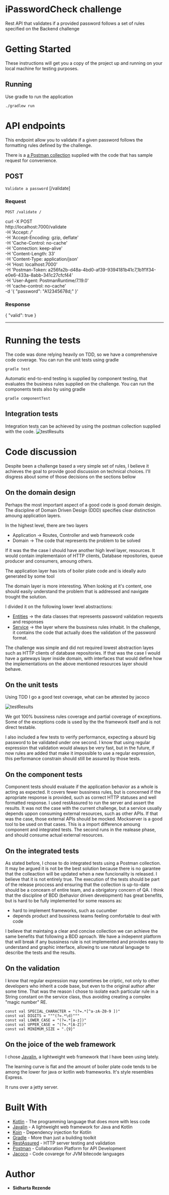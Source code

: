 # iPasswordCheck challenge

Rest API that validates if a provided password follows a set of rules specified on the Backend challenge

# Getting Started

These instructions will get you a copy of the project up and running on your local machine for testing purposes. 

## Running

Use gradle to run the application

```
./gradlew run
```

# API endpoints

This endpoint allow you to validate if a given password follows the formatting rules defined by the challenge.

There is a [a Postman collection](https://github.com/the-sidh/iPasswordCheck/blob/master/postman/iPasswordCheck.postman_collection.json) supplied with the code that has sample request for convenience.

## POST
`Validate a password` [/validate] <br/>
### Request

`POST /validate /`

   curl -X POST \
  http://localhost:7000/validate \
  -H 'Accept: */*' \
  -H 'Accept-Encoding: gzip, deflate' \
  -H 'Cache-Control: no-cache' \
  -H 'Connection: keep-alive' \
  -H 'Content-Length: 33' \
  -H 'Content-Type: application/json' \
  -H 'Host: localhost:7000' \
  -H 'Postman-Token: a256fa2b-d48a-4bd0-af39-9394181b41c7,1b1f1f34-e0e6-433a-8abb-341c27cfcf44' \
  -H 'User-Agent: PostmanRuntime/7.19.0' \
  -H 'cache-control: no-cache' \
  -d '{
    "password": "A12345678d;"
}'
### Response

   {
    "valid": true
}
___

# Running the tests

The code was done relying heavily on TDD, so we have a comprehensive code coverage.
You can run the unit tests using gradle
```
gradle test
```
Automatic end-to-end testing is supplied by component testing, that evaluates the business rules supplied on the challenge. You can run the components tests also by using gradle
```
gradle componentTest
```

## Integration tests

Integration tests can be achieved by using the postman collection supplied with the code.
![testResults](https://github.com/the-sidh/iPasswordCheck/blob/master/integratedTestsResult.png)

# Code discussion 

Despite been a challenge based a very simple set of rules, I believe it achieves the goal to provide good discussion on technical choices. I'll disgress about some of those decisions on the sections bellow

## On the domain design
Perhaps the most important aspect of a good code is good domain desigin. The discipline of Domain Driven Design (DDD) specifies clear distinction amoung application layers. 

In the highest level, there are two layers

* Application -> Routes, Controller and web framework code
* Domain -> The code that represents the problem to be solved

If it was the the case I should have another high level layer, resources. It would contain implementaion of HTTP clients, Database repositories, queue producer and consumers, amoung others.

The application layer has lots of boiler plate code and is ideally auto generated by some tool

The domain layer is more interesting. When looking at it's content, one should easily understand the problem that is addressed and navigate trought the solution.

I divided it on the following lower level abstractions:

* [Entities](https://github.com/the-sidh/iPasswordCheck/tree/master/src/main/kotlin/com/icompany/ipasswordcheck/domain/entities) -> the data classes that represents password validation requests and responses
* [Service](https://github.com/the-sidh/iPasswordCheck/tree/master/src/main/kotlin/com/icompany/ipasswordcheck/domain/services) -> the layer where the bussiness rules inhabit. In the challenge, it contains the code that actually does the validation of the password format.

The challenge was simple and did not required lowest abstraction layes such as HTTP clients of database repositories.
If that was the case I would have a gateways layer inside domain, with interfaces that would define how the implementations on the above mentioned resources layer should behave.


## On the unit tests
Using TDD I go a good test coverage, what can be attested by jacoco

![testResults](https://github.com/the-sidh/iPasswordCheck/blob/master/code-coverage.png)

We got 100% bussiness rules coverage and partial coverage of exceptions. Some of the exceptions code is used by the the framework itself and is not direct testable.

I also included a few tests to verify performance, expecting a absurd big password to be validated under one second.
I know that using regular expression that validation would always be very fast, but in the future, if now rules are added that make it impossible to use a regular expression, this performance constrain should still be assured by those tests.

## On the component tests
Component tests should evaluate if the application behavior as a whole is acting as expected. It covers fewer bussiness rules, but is concerned if the apropriate response is provided, such as correct HTTP statuses and well formatted response.
I used restAssured to run the server and assert the results.
It was not the case with the current challenge, but a service usually depends uppon consuming external resources, such as other APIs. If that was the case, those external APIs should be mocked. Mockserver is a good tool to be used on that cases.
This is a import difference amoung component and integrated tests. The second runs in the realease phase, and should consume actual external resources.

## On the integrated tests
As stated before, I chose to do integrated tests using a Postman collection.
It may be argued it is not be the best solution because there is no garantee that the colleaction will be updated when a new funcionality is released. I believe that it is not entirely true. The execution of the tests should be part of the release proccess and ensuring that the collection is up-to-date should be a concearn of entire team, and a obrigatory concern of QA.
I think that the discipline of BDD (behavior driven development) has great benefits, but is hard to be fully implemented for some reasons as:
* hard to implement frameworks, such as cucumber
* depends product and bussiness teams feeling comfortable to deal with code

I believe that maintaing a clear and concise collection we can achieve the same benefits that following a BDD aproach. We have a indepennt platform that will break if any bussiness rule is not implemented and provides easy to understand and graphic interface, allowing to use natural language to describe the tests and the results.


## On the validation
I know that regular expression may sometimes be criptic, not only to other developers who inherit a code base, but even to the original author after some time. That was the reason I chose to isolate each particular rule in a String constant on the service class, thus avoiding creating a complex "magic number" RE.

```
const val SPECIAL_CHARACTER = "(?=.*[^a-zA-Z0-9 ])"
const val DIGITS = """(?=.*\d)"""
const val LOWER_CASE = "(?=.*[a-z])"
const val UPPER_CASE = "(?=.*[A-Z])"
const val MINIMUM_SIZE = ".{9}"
```

## On the joice of the web framework

I chose [Javalin](http://https://javalin.io/), a lightweight web framework that I have been using lately. 

The learning curve is flat and the amount of boiler plate code tends to be among the lower for java or kotlin web frameworks. 
It's style resembles Express.

It runs over a jetty server.

# Built With

* [Kotlin](https://kotlinlang.org/) - The programming language that does more with less code
* [Javalin](http://https://javalin.io/) - A lightweight web framework for Java and Kotlin
* [Koin](https://insert-koin.io/) - Dependency injection for Kotlin
* [Gradle](https://gradle.org/) - More than just a building toolkit
* [RestAssured](http://rest-assured.io/) - HTTP server testing and validation
* [Postman](https://www.postman.com/) - Collaboration Platform for API Development
* [Jacoco](https://www.jacoco.org/) - Code covarege for JVM bitecode languages


# Author

* **Sidharta Rezende** 



